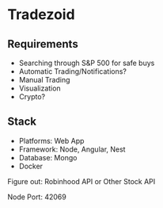 # Tradezoid

## Requirements

- Searching through S&P 500 for safe buys
- Automatic Trading/Notifications?
- Manual Trading
- Visualization
- Crypto?

## Stack

- Platforms: Web App
- Framework: Node, Angular, Nest
- Database: Mongo
- Docker

Figure out: Robinhood API or Other Stock API

Node Port: 42069
